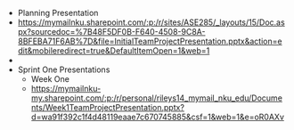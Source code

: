 * Planning Presentation
* https://mymailnku.sharepoint.com/:p:/r/sites/ASE285/_layouts/15/Doc.aspx?sourcedoc=%7B48F5DF0B-F640-4508-9C8A-8BFEBA71F6AB%7D&file=InitialTeamProjectPresentation.pptx&action=edit&mobileredirect=true&DefaultItemOpen=1&web=1
* 
* Sprint One Presentations
  * Week One
  * https://mymailnku-my.sharepoint.com/:p:/r/personal/rileys14_mymail_nku_edu/Documents/Week1TeamProjectPresentation.pptx?d=wa91f392c1f4d48119eaae7c670745885&csf=1&web=1&e=oR0AXv